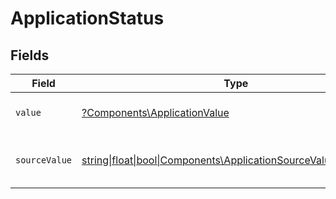 # ApplicationStatus


## Fields

| Field                                                                                                                | Type                                                                                                                 | Required                                                                                                             | Description                                                                                                          | Example                                                                                                              |
| -------------------------------------------------------------------------------------------------------------------- | -------------------------------------------------------------------------------------------------------------------- | -------------------------------------------------------------------------------------------------------------------- | -------------------------------------------------------------------------------------------------------------------- | -------------------------------------------------------------------------------------------------------------------- |
| `value`                                                                                                              | [?Components\ApplicationValue](../../Models/Components/ApplicationValue.md)                                          | :heavy_minus_sign:                                                                                                   | The status of the application.                                                                                       | hired                                                                                                                |
| `sourceValue`                                                                                                        | [string\|float\|bool\|Components\ApplicationSourceValue4\|array\|null](../../Models/Components/ApplicationSourceValue.md) | :heavy_minus_sign:                                                                                                   | The source value of the application status.                                                                          | Hired                                                                                                                |